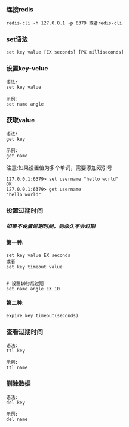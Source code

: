 ### 连接redis

```
redis-cli -h 127.0.0.1 -p 6379 或者redis-cli
```

### set语法

```
set key value [EX seconds] [PX milliseconds]
```

### 设置key-velue

```
语法:
set key value

示例:
set name angle
```

### 获取value

```
语法:
get key

示例:
get name
```

注意:如果设置值为多个单词，需要添加双引号

```
127.0.0.1:6379> set username "hello world"
OK
127.0.0.1:6379> get username
"hello world"
```

### 设置过期时间

##### 如果不设置过期时间，则永久不会过期

#### 第一种:

```
set key value EX seconds
或者
set key timeout value


# 设置10秒后过期
set name angle EX 10
```

#### 第二种:

```
expire key timeout(seconds)
```

### 查看过期时间

```
语法:
ttl key

示例:
ttl name
```

### 删除数据

```
语法:
del key

示例:
del name
```



